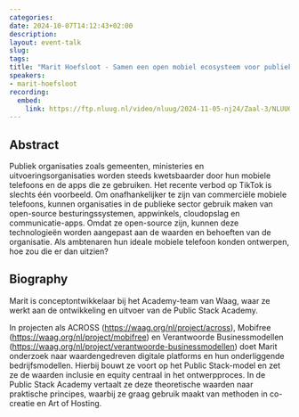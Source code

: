 ```yaml
---
categories:
date: 2024-10-07T14:12:43+02:00
description:
layout: event-talk
slug:
tags:
title: "Marit Hoefsloot - Samen een open mobiel ecosysteem voor publieke organisaties ontwerpen"
speakers:
- marit-hoefsloot
recording:
  embed:
    link: https://ftp.nluug.nl/video/nluug/2024-11-05-nj24/Zaal-3/NLUUG-NJ24-MaritHoefsloot-SamenEenOpenMobielEcosysteemOntwerpen.mp4
---
```


## Abstract

Publiek organisaties zoals gemeenten, ministeries en uitvoeringsorganisaties worden steeds kwetsbaarder door hun mobiele telefoons en de apps die ze gebruiken. Het recente verbod op TikTok is slechts één voorbeeld. Om onafhankelijker te zijn van commerciële mobiele telefoons, kunnen organisaties in de publieke sector gebruik maken van open-source besturingssystemen, appwinkels, cloudopslag en communicatie-apps. Omdat ze open-source zijn, kunnen deze technologieën worden aangepast aan de waarden en behoeften van de organisatie. Als ambtenaren hun ideale mobiele telefoon konden ontwerpen, hoe zou die er dan uitzien?

## Biography

Marit is conceptontwikkelaar bij het Academy-team van Waag, waar ze werkt aan de ontwikkeling en uitvoer van de Public Stack Academy.

In projecten als ACROSS (https://waag.org/nl/project/across), Mobifree (https://waag.org/nl/project/mobifree) en Verantwoorde Businessmodellen (https://waag.org/nl/project/verantwoorde-businessmodellen) doet Marit onderzoek naar waardengedreven digitale platforms en hun onderliggende bedrijfsmodellen. Hierbij bouwt ze voort op het Public Stack-model en zet ze de waarden inclusie en equity centraal in het ontwerpproces. In de Public Stack Academy vertaalt ze deze theoretische waarden naar praktische principes, waarbij ze graag gebruik maakt van methoden in co-creatie en Art of Hosting.
